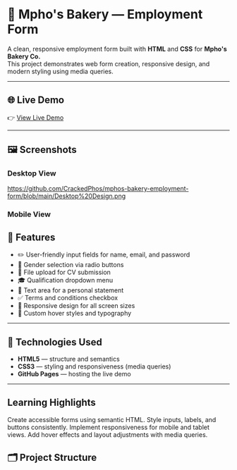 # 🍞 Mpho's Bakery — Employment Form

A clean, responsive employment form built with **HTML** and **CSS** for **Mpho's Bakery Co.**  
This project demonstrates web form creation, responsive design, and modern styling using media queries.

---

## 🌐 Live Demo

👉 [View Live Demo](https://crackedphos.github.io/mphos-bakery-employment-form/)

---

## 🖼️ Screenshots

### Desktop View
https://github.com/CrackedPhos/mphos-bakery-employment-form/blob/main/Desktop%20Design.png

### Mobile View


## 🧱 Features

- ✏️ User-friendly input fields for name, email, and password  
- 🧍 Gender selection via radio buttons  
- 📎 File upload for CV submission  
- 🎓 Qualification dropdown menu  
- 💬 Text area for a personal statement  
- ✅ Terms and conditions checkbox  
- 💚 Responsive design for all screen sizes  
- 🌈 Custom hover styles and typography  

---

## 🧩 Technologies Used

- **HTML5** — structure and semantics  
- **CSS3** — styling and responsiveness (media queries)  
- **GitHub Pages** — hosting the live demo  

---
## Learning Highlights

Create accessible forms using semantic HTML.
Style inputs, labels, and buttons consistently.
Implement responsiveness for mobile and tablet views.
Add hover effects and layout adjustments with media queries.

## 🗂️ Project Structure

